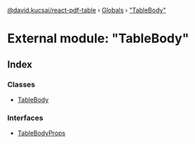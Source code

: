 [@david.kucsai/react-pdf-table](../README.md) › [Globals](../globals.md) › ["TableBody"](_tablebody_.md)

# External module: "TableBody"

## Index

### Classes

* [TableBody](../classes/_tablebody_.tablebody.md)

### Interfaces

* [TableBodyProps](../interfaces/_tablebody_.tablebodyprops.md)
